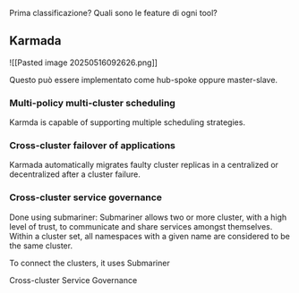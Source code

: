 Prima classificazione?
Quali sono le feature di ogni tool?

## Karmada

![[Pasted image 20250516092626.png]]

Questo può essere implementato come hub-spoke oppure master-slave. 

### Multi-policy multi-cluster scheduling
Karmda is capable of supporting multiple scheduling strategies.

### Cross-cluster failover of applications
Karmada automatically migrates faulty cluster replicas in a centralized or decentralized after a cluster failure.

### Cross-cluster service governance

Done using submariner:
Submariner allows two or more cluster, with a high level of trust, to communicate and share services amongst themselves. Within a cluster set, all namespaces with a given name are considered to be the same cluster.

To connect the clusters, it uses Submariner

Cross-cluster Service Governance


























